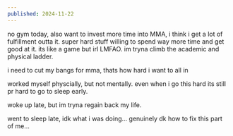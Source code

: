 ```yaml
---
published: 2024-11-22
---
```


no gym today, also want to invest more time into MMA, i think i get a lot of fulfillment outta it. super hard stuff willing to spend way more time and get good at it. its like a game but irl LMFAO. im tryna climb the academic and physical ladder.

i need to cut my bangs for mma, thats how hard i want to all in

worked myself physcially, but not mentally. even when i go this hard its still pr hard to go to sleep early.

woke up late, but im tryna regain back my life.

went to sleep late, idk what i was doing... genuinely dk how to fix this part of me...